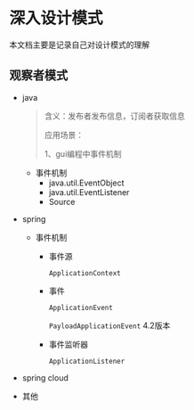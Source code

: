 # 深入设计模式

本文档主要是记录自己对设计模式的理解





## 观察者模式

* java

  > 含义：发布者发布信息，订阅者获取信息 
  >
  > 应用场景：
  >
  > 1、gui编程中事件机制

  * 事件机制 
    * java.util.EventObject
    * java.util.EventListener
    * Source

* spring

  * 事件机制

    * 事件源

      `ApplicationContext `

    * 事件

      `ApplicationEvent `

      `PayloadApplicationEvent`   4.2版本	

    * 事件监听器

      `ApplicationListener `

* spring cloud

* 其他

